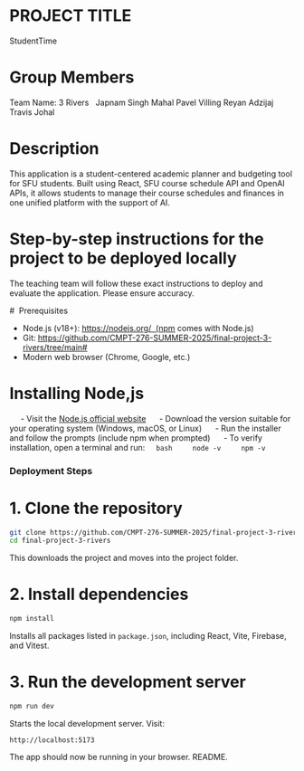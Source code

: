 # PROJECT TITLE
StudentTime

# Group Members
Team Name: 3 Rivers  
Japnam Singh Mahal
Pavel Villing
Reyan Adzijaj
Travis Johal

# Description
This application is a student-centered academic planner and budgeting tool for SFU students. Built using React, SFU course schedule API and OpenAI APIs, it allows students to manage their course schedules and finances in one unified platform with the support of AI.

# Step-by-step instructions for the project to be deployed locally

The teaching team will follow these exact instructions to deploy and evaluate the application. Please ensure accuracy.

#  Prerequisites
- Node.js (v18+): https://nodejs.org/  (npm comes with Node.js)
- Git: https://github.com/CMPT-276-SUMMER-2025/final-project-3-rivers/tree/main#
- Modern web browser (Chrome, Google, etc.)

# Installing Node,js
     - Visit the [Node.js official website](https://nodejs.org/)
     - Download the version suitable for your operating system (Windows, macOS, or Linux)
     - Run the installer and follow the prompts (include npm when prompted)
     - To verify installation, open a terminal and run:
    ```bash
    node -v
    npm -v
    ```
### Deployment Steps

# 1. Clone the repository
```bash
git clone https://github.com/CMPT-276-SUMMER-2025/final-project-3-rivers.git
cd final-project-3-rivers
```
This downloads the project and moves into the project folder.
# 2. Install dependencies
```bash
npm install
```
Installs all packages listed in `package.json`, including React, Vite, Firebase, and Vitest.
# 3. Run the development server
```bash
npm run dev
```
Starts the local development server. Visit:
```
http://localhost:5173
```
The app should now be running in your browser.
README.